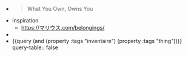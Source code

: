 - > What You Own, Owns You
- inspiration
	- https://マリウス.com/belongings/
-
- {{query (and (property :tags "inventaire") (property :tags "thing"))}}
  query-table:: false